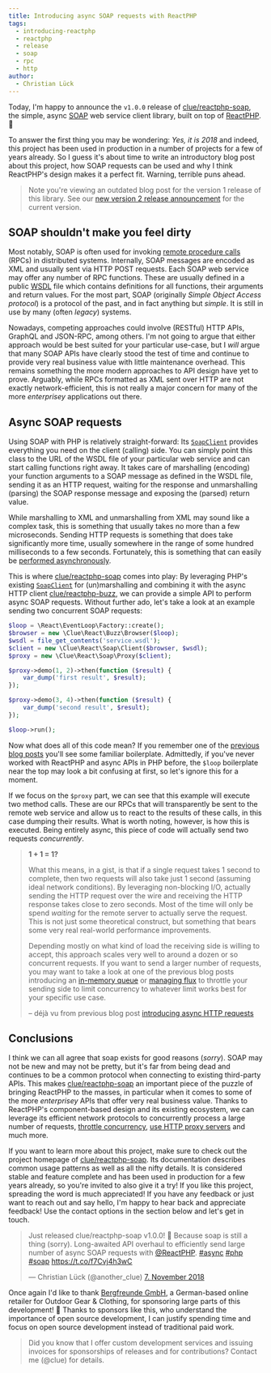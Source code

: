 ```yaml
---
title: Introducing async SOAP requests with ReactPHP
tags:
  - introducing-reactphp
  - reactphp
  - release
  - soap
  - rpc
  - http
author:
  - Christian Lück
---
```


Today, I'm happy to announce the `v1.0.0` release of [clue/reactphp-soap](https://github.com/clue/reactphp-soap),
the simple, async [SOAP](https://en.wikipedia.org/wiki/SOAP) web service client library, built on top of [ReactPHP](https://reactphp.org/). 🎉

To answer the first thing you may be wondering: *Yes, it is 2018* and indeed, this project has been used in production in a number of projects for a few of years already. So I guess it's about time to write an introductory blog post about this project, how SOAP requests can be used and why I think ReactPHP's design makes it a perfect fit. Warning, terrible puns ahead.

> Note you're viewing an outdated blog post for the version 1 release of this library.
  See our [new version 2 release announcement](../2020/announcing-reactphp-soap-2) for the current version.

## SOAP shouldn't make you feel dirty

Most notably, SOAP is often used for invoking [remote procedure calls](https://en.wikipedia.org/wiki/Remote_procedure_call) (RPCs) in distributed systems. Internally, SOAP messages are encoded as XML and usually sent via HTTP POST requests. Each SOAP web service may offer any number of RPC functions. These are usually defined in a public [WSDL](https://en.wikipedia.org/wiki/Web_Services_Description_Language) file which contains definitions for all functions, their arguments and return values. For the most part, SOAP (originally *Simple Object Access protocol*) is a protocol of the past, and in fact anything but *simple*. It is still in use by many (often *legacy*) systems.

Nowadays, competing approaches could involve (RESTful) HTTP APIs, GraphQL and JSON-RPC, among others. I'm not going to argue that either approach would be best suited for your particular use-case, but I *will* argue that many SOAP APIs have clearly stood the test of time and continue to provide very real business value with little maintenance overhead. This remains something  the more modern approaches to API design have yet to prove. Arguably, while RPCs formatted as XML sent over HTTP are not exactly network-efficient, this is not really a major concern for many of the more *enterprisey* applications out there.

## Async SOAP requests

Using SOAP with PHP is relatively straight-forward: Its [`SoapClient`](https://www.php.net/manual/en/soapclient.soapclient.php) provides everything you need on the client (calling) side. You can simply point this class to the URL of the WSDL file of your particular web service and can start calling functions right away. It takes care of marshalling (encoding) your function arguments to a SOAP message as defined in the WSDL file, sending it as an HTTP request, waiting for the response and unmarshalling (parsing) the SOAP response message and exposing the (parsed) return value.

While marshalling to XML and unmarshalling from XML may sound like a complex task, this is something that usually takes no more than a few microseconds. Sending HTTP requests is something that does take significantly more time, usually somewhere in the range of some hundred milliseconds to a few seconds. Fortunately, this is something that can easily be [performed asynchronously](https://clue.engineering/2018/introducing-reactphp-buzz).

This is where [clue/reactphp-soap](https://github.com/clue/reactphp-soap) comes into play: By leveraging PHP's existing [`SoapClient`](https://www.php.net/manual/en/soapclient.soapclient.php) for (un)marshalling and combining it with the async HTTP client [clue/reactphp-buzz](https://github.com/clue/reactphp-buzz), we can provide a simple API to perform async SOAP requests. Without further ado, let's take a look at an example sending two concurrent SOAP requests:

```php
$loop = \React\EventLoop\Factory::create();
$browser = new \Clue\React\Buzz\Browser($loop);
$wsdl = file_get_contents('service.wsdl');
$client = new \Clue\React\Soap\Client($browser, $wsdl);
$proxy = new \Clue\React\Soap\Proxy($client);

$proxy->demo(1, 2)->then(function ($result) {
    var_dump('first result', $result);
});

$proxy->demo(3, 4)->then(function ($result) {
    var_dump('second result', $result);
});

$loop->run();
```

Now what does all of this code mean? If you remember one of the [previous blog posts](https://clue.engineering/2018/introducing-reactphp-buzz) you'll see some familiar boilerplate. Admittedly, if you've never worked with ReactPHP and async APIs in PHP before, the `$loop` boilerplate near the top may look a bit confusing at first, so let's ignore this for a moment.

If we focus on the `$proxy` part, we can see that this example will execute two method calls. These are our RPCs that will transparently be sent to the remote web service and allow us to react to the results of these calls, in this case dumping their results. What is worth noting, however, is how this is executed. Being entirely async, this piece of code will actually send two requests *concurrently*.

> **1 + 1 = 1?**
>
> What this means, in a gist, is that if a single request takes 1 second to complete, then two requests will also take just 1 second (assuming ideal network conditions). By leveraging non-blocking I/O, actually sending the HTTP request over the wire and receiving the HTTP response takes close to zero seconds. Most of the time will only be spend *waiting* for the remote server to actually serve the request. This is not just some theoretical construct, but something that bears some very real real-world performance improvements.
>
> Depending mostly on what kind of load the receiving side is willing to accept, this approach scales very well to around a dozen or so concurrent requests. If you want to send a larger number of requests, you may want to take a look at one of the previous blog posts introducing an [in-memory queue](https://clue.engineering/2018/introducing-reactphp-mq) or [managing flux](https://clue.engineering/2018/introducing-reactphp-flux) to throttle your sending side to limit concurrency to whatever limit works best for your specific use case.
>
> – déjà vu from previous blog post [introducing async HTTP requests](https://clue.engineering/2018/introducing-reactphp-buzz)

## Conclusions

I think we can all agree that soap exists for good reasons (*sorry*). SOAP may not be new and may not be pretty, but it's far from being dead and continues to be a common protocol when connecting to existing third-party APIs. This makes [clue/reactphp-soap](https://github.com/clue/reactphp-soap) an important piece of the puzzle of bringing ReactPHP to the masses, in particular when it comes to some of the more *enterprisey* APIs that offer very real business value. Thanks to ReactPHP's component-based design and its existing ecosystem, we can leverage its efficient network protocols to concurrently process a large number of requests, [throttle concurrency](https://clue.engineering/2018/introducing-reactphp-mq), [use HTTP proxy servers](https://clue.engineering/2018/introducing-reactphp-http-proxy) and much more.

If you want to learn more about this project, make sure to check out the project homepage of [clue/reactphp-soap](https://github.com/clue/reactphp-soap). Its documentation describes common usage patterns as well as all the nifty details. It is considered stable and feature complete and has been used in production for a few years already, so you're invited to also give it a try! If you like this project, spreading the word is much appreciated! If you have any feedback or just want to reach out and say hello, I'm happy to hear back and appreciate feedback! Use the contact options in the section below and let's get in touch.

<blockquote class="twitter-tweet" data-lang="de"><p lang="en" dir="ltr">Just released clue/reactphp-soap v1.0.0! 🎉 Because soap is still a thing (sorry). Long-awaited API overhaul to efficiently send large number of async SOAP requests with <a href="https://twitter.com/reactphp?ref_src=twsrc%5Etfw">@ReactPHP</a>. <a href="https://twitter.com/hashtag/async?src=hash&amp;ref_src=twsrc%5Etfw">#async</a> <a href="https://twitter.com/hashtag/php?src=hash&amp;ref_src=twsrc%5Etfw">#php</a> <a href="https://twitter.com/hashtag/soap?src=hash&amp;ref_src=twsrc%5Etfw">#soap</a> <a href="https://t.co/f7Cvj4h3wC">https://t.co/f7Cvj4h3wC</a></p>&mdash; Christian Lück (@another_clue) <a href="https://twitter.com/another_clue/status/1060267451915665408?ref_src=twsrc%5Etfw">7. November 2018</a></blockquote>

Once again I'd like to thank [Bergfreunde GmbH](https://www.bergfreunde.de/), a German-based online retailer for Outdoor Gear & Clothing, for sponsoring large parts of this development! 🎉 Thanks to sponsors like this, who understand the importance of open source development, I can justify spending time and focus on open source development instead of traditional paid work.

> Did you know that I offer custom development services and issuing invoices for sponsorships of releases and for contributions? Contact me (@clue) for details.